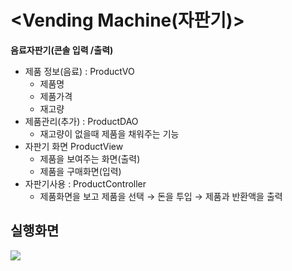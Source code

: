 # <Vending Machine(자판기)>
**음료자판기(콘솔 입력 /출력)**
- 제품 정보(음료) : ProductVO
  - 제품명
  - 제품가격
  - 재고량
- 제품관리(추가) : ProductDAO
  - 재고량이 없을때 제품을 채워주는 기능
- 자판기 화면 ProductView
  - 제품을 보여주는 화면(출력)
  - 제품을 구매화면(입력)
- 자판기사용 : ProductController
  - 제품화면을 보고 제품을 선택 → 돈을 투입 → 제품과 반환액을 출력

## 실행화면 
<img src = "https://img1.daumcdn.net/thumb/R1280x0/?scode=mtistory2&fname=https%3A%2F%2Fblog.kakaocdn.net%2Fdn%2Fcxe7AB%2FbtrUWRVBO0F%2FelItcKn33yFCTh45BhrPdK%2Fimg.png">
